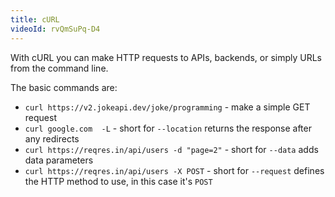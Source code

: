 ```yaml
---
title: cURL
videoId: rvQmSuPq-D4
---
```


With cURL you can make HTTP requests to APIs, backends, or simply URLs from the command line. 

The basic commands are:

- `curl https://v2.jokeapi.dev/joke/programming` - make a simple GET request
- `curl google.com  -L` - short for `--location` returns the response after any redirects
- `curl https://reqres.in/api/users -d "page=2"` - short for `--data` adds data parameters
- `curl https://reqres.in/api/users -X POST` - short for `--request` defines the HTTP method to use, in this case it's `POST`